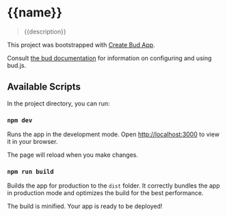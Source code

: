 # {{name}}

> {{description}}

This project was bootstrapped with [Create Bud App](https://github.com/roots/bud/tree/main/sources/@roots/create-bud-app).

Consult [the bud documentation](https://bud.js.org) for information on configuring and using bud.js.

## Available Scripts

In the project directory, you can run:

### `npm dev`

Runs the app in the development mode.
Open [http://localhost:3000](http://localhost:3000) to view it in your browser.

The page will reload when you make changes.

### `npm run build`

Builds the app for production to the `dist` folder.
It correctly bundles the app in production mode and optimizes the build for the best performance.

The build is minified.
Your app is ready to be deployed!
